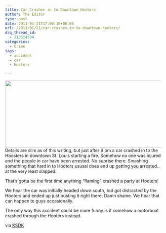 ```yaml
---
title: Car Crashes in to Downtown Hooters
author: The Editor
type: post
date: 2011-01-21T17:00:18+00:00
url: /2011/01/21/car-crashes-in-to-downtown-hooters/
dsq_thread_id:
  - 213514334
categories:
  - Crime
tags:
  - accident
  - car
  - hooters

---
```

[<img class="aligncenter size-full wp-image-8690" title="hooter_crash" src="http://media.punchingkitty.com/wordpress/2011/01/hooter_crash.jpg" alt="" width="600" height="218" />][1]Details are slim as of this writing, but just after 9 pm a car crashed in to the Hoosters in downtown St. Louis starting a fire. Somehow no one was injured and the people in car have been arrested. No suprise there. Smashing something that hard in to Hooters ususal does end up getting you arrested&#8230;at the very least slapped.

That&#8217;s gotta be the first time anything &#8220;flaming&#8221; crashed a party at Hooters!

We hear the car was initially headed down south, but got distracted by the Hooters and ended up just busting it right there. Damn shame. We hear that can happen to guys occasionally.

The only way this accident could be more funny is if somehow a motorboat crashed through the Hooters instead.

via <a href="http://www.ksdk.com/news/local/story.aspx?storyid=239670" target="_blank">KSDK</a>

 [1]: http://media.punchingkitty.com/wordpress/2011/01/hooter_crash.jpg
